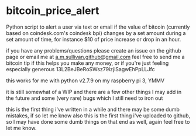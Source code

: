 # bitcoin_price_alert
Python script to alert a user via text or email if the value of bitcoin (currently based on coindesk.com's coindesk bpi) changes by a set amount during a set amount of time, for instance $10 of price increase or drop in an hour. 

if you have any problems/questions please create an issue on the github page or email me at a.m.sullivan.github@gmail.com
feel free to send me a bitcoin tip if this helps you make any money, or if you're just feeling especially generous 13L2BeJBeRoSWsz79izjiSagwEhPpLLJfc

this works for me with python v2.7.9 on my raspberry pi 3, YMMV

it is still somewhat of a WIP and there are a few other things I may add in the future and some (very rare) bugs which I still need to iron out

this is the first thing i've written in a while and there may be some dumb mistakes, if so let me know
also this is the first thing i've uploaded to github, so I may have done some dumb things on that end as well, again feel free to let me know.
